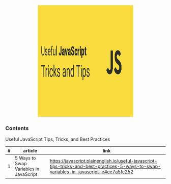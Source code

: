 
<div align="center">
	<img width="300" height="350" src="useful-javaScript-tricks-and-tips.png" alt="Linux"></img>
</div>


### Contents  

Useful JavaScript Tips, Tricks, and Best Practices

|#   	|article   	|link   	|
|---	|---	|---	|
|1   	|5 Ways to Swap Variables in JavaScript   	|https://javascript.plainenglish.io/useful-javascript-tips-tricks-and-best-practices-5-ways-to-swap-variables-in-javascript-e4ee7a5fc252   	|

